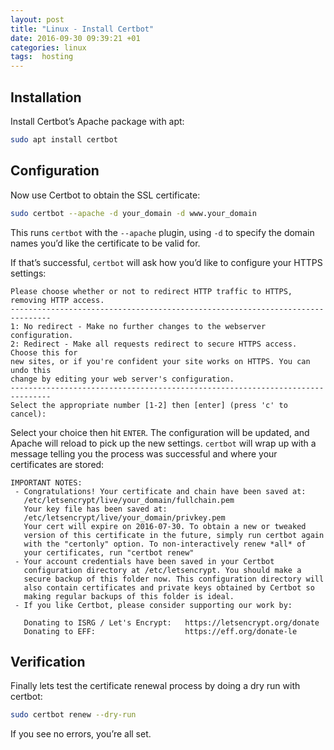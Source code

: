 ```yaml
---
layout: post
title: "Linux - Install Certbot"
date: 2016-09-30 09:39:21 +01
categories: linux
tags:  hosting
---
```


## Installation

Install Certbot’s Apache package with apt:

```bash
sudo apt install certbot
```

## Configuration

Now use Certbot to obtain the SSL certificate:

```bash
sudo certbot --apache -d your_domain -d www.your_domain
```

This runs `certbot` with the `--apache` plugin, using `-d` to specify the domain names you’d like the certificate to be valid for.

If that’s successful, `certbot` will ask how you’d like to configure your HTTPS settings:

```console
Please choose whether or not to redirect HTTP traffic to HTTPS, removing HTTP access.
-------------------------------------------------------------------------------
1: No redirect - Make no further changes to the webserver configuration.
2: Redirect - Make all requests redirect to secure HTTPS access. Choose this for
new sites, or if you're confident your site works on HTTPS. You can undo this
change by editing your web server's configuration.
-------------------------------------------------------------------------------
Select the appropriate number [1-2] then [enter] (press 'c' to cancel):
```

Select your choice then hit `ENTER`. The configuration will be updated, and Apache will reload to pick up the new settings. `certbot` will wrap up with a message telling you the process was successful and where your certificates are stored:

```console
IMPORTANT NOTES:
 - Congratulations! Your certificate and chain have been saved at:
   /etc/letsencrypt/live/your_domain/fullchain.pem
   Your key file has been saved at:
   /etc/letsencrypt/live/your_domain/privkey.pem
   Your cert will expire on 2016-07-30. To obtain a new or tweaked
   version of this certificate in the future, simply run certbot again
   with the "certonly" option. To non-interactively renew *all* of
   your certificates, run "certbot renew"
 - Your account credentials have been saved in your Certbot
   configuration directory at /etc/letsencrypt. You should make a
   secure backup of this folder now. This configuration directory will
   also contain certificates and private keys obtained by Certbot so
   making regular backups of this folder is ideal.
 - If you like Certbot, please consider supporting our work by:

   Donating to ISRG / Let's Encrypt:   https://letsencrypt.org/donate
   Donating to EFF:                    https://eff.org/donate-le
```

## Verification

Finally lets test the certificate renewal process by doing a dry run with certbot:

```bash
sudo certbot renew --dry-run
```

If you see no errors, you’re all set.
